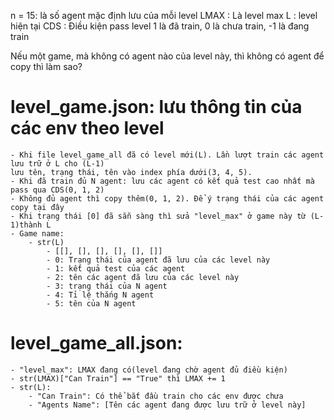 n = 15: là số agent mặc định lưu của mỗi level
LMAX   : Là level max
L      : level hiện tại
CDS    : Điều kiện pass level
1 là đã train, 0 là chưa train, -1 là đang train

Nếu một game, mà không có agent nào của level này, thì không có agent để copy thì làm sao?
# level_game.json:  lưu thông tin của các env theo level
    - Khi file level_game_all đã có level mới(L). Lần lượt train các agent lưu trữ ở L cho (L-1)
    lưu tên, trạng thái, tên vào index phía dưới(3, 4, 5). 
    - Khi đã train đủ N agent: lưu các agent có kết quả test cao nhất mà pass qua CDS(0, 1, 2)
    - Không đủ agent thì copy thêm(0, 1, 2). Để ý trạng thái của các agent copy tại đây
    - Khi trạng thái [0] đã sẵn sàng thì sửa "level_max" ở game này từ (L-1)thành L
    - Game name:
        - str(L)
            - [[], [], [], [], [], []]
            - 0: Trạng thái của agent đã lưu của các level này
            - 1: kết quả test của các agent
            - 2: tên các agent đã lưu của các level này
            - 3: trạng thái của N agent
            - 4: Tỉ lệ thắng N agent
            - 5: tên của N agent
        
# level_game_all.json: 
    - "level_max": LMAX đang có(level đang chờ agent đủ điều kiện)
    - str(LMAX)["Can Train"] == "True" thì LMAX += 1
    - str(L):
        - "Can Train": Có thể bắt đầu train cho các env được chưa
        - "Agents Name": [Tên các agent đang được lưu trữ ở level này]